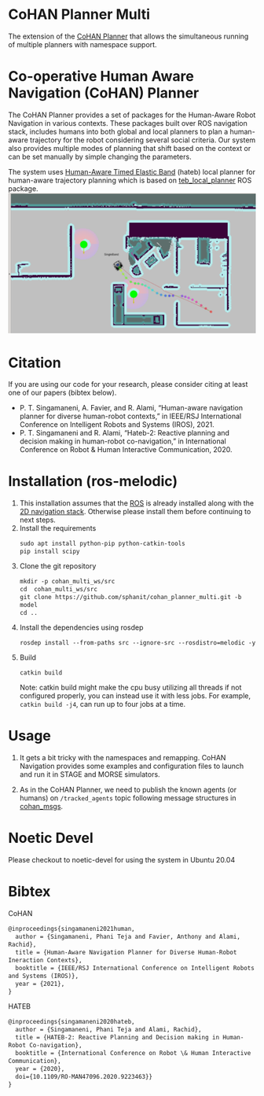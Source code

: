 # CoHAN Planner Multi

The extension of the [CoHAN Planner](https://github.com/sphanit/CoHAN_Planner) that allows the simultaneous running of multiple planners with namespace support.

# Co-operative Human Aware Navigation (CoHAN) Planner

The CoHAN Planner provides a set of packages for the Human-Aware Robot Navigation in various contexts. These packages built over ROS navigation stack, includes humans into both global and local planners to plan a human-aware trajectory for the robot considering several social criteria. Our system also provides multiple modes of planning that shift based on the context or can be set manually by simple changing the parameters.  

The system uses [Human-Aware Timed Elastic Band](https://hal.laas.fr/hal-02922029/file/Ro_Man_2020.pdf) (hateb) local planner for human-aware trajectory planning which is based on [teb_local_planner](https://github.com/rst-tu-dortmund/teb_local_planner) ROS package. 
![](https://github.com/sphanit/images/blob/main/cohan.png)


# Citation 
If you are using our code for your research, please consider citing at least one of our papers (bibtex below).

- P. T. Singamaneni, A. Favier, and R. Alami, “Human-aware navigation planner for diverse human-robot contexts,” in IEEE/RSJ International Conference on Intelligent Robots and Systems (IROS), 2021.
- P. T. Singamaneni and R. Alami, “Hateb-2: Reactive planning and decision making in human-robot co-navigation,” in International Conference on Robot & Human Interactive Communication, 2020.

# Installation (ros-melodic)
1. This installation assumes that the [ROS](http://wiki.ros.org/ROS/Installation) is already installed along with the [2D navigation stack](http://wiki.ros.org/navigation). Otherwise please install them before continuing to next steps.
2. Install the requirements
	```
	sudo apt install python-pip python-catkin-tools
	pip install scipy
	```
3. Clone the git repository
	```
	mkdir -p cohan_multi_ws/src
	cd 	cohan_multi_ws/src
	git clone https://github.com/sphanit/cohan_planner_multi.git -b model
	cd ..
	```
4. Install the dependencies using rosdep
	```
	rosdep install --from-paths src --ignore-src --rosdistro=melodic -y
	```
5. Build
	```
	catkin build
	```
	Note: catkin build might make the cpu busy utilizing all threads if not configured properly, you can instead use it with less jobs. For example, ```catkin build -j4```, can run up to four jobs at a time.

# Usage
1. It gets a bit tricky with the namespaces and remapping. CoHAN Navigation provides some examples and configuration files to launch and run it in STAGE and MORSE simulators.

2. As in the CoHAN Planner, we need to publish the known agents (or humans) on ```/tracked_agents``` topic following message structures in [cohan_msgs](https://github.com/sphanit/cohan_planner_multi/tree/master/cohan_msgs/msg).  

# Noetic Devel

Please checkout to noetic-devel for using the system in Ubuntu 20.04

# Bibtex
CoHAN
```
@inproceedings{singamaneni2021human,
  author = {Singamaneni, Phani Teja and Favier, Anthony and Alami, Rachid},
  title = {Human-Aware Navigation Planner for Diverse Human-Robot Ineraction Contexts},
  booktitle = {IEEE/RSJ International Conference on Intelligent Robots and Systems (IROS)},
  year = {2021},
}
```
HATEB
```
@inproceedings{singamaneni2020hateb,
  author = {Singamaneni, Phani Teja and Alami, Rachid},
  title = {HATEB-2: Reactive Planning and Decision making in Human-Robot Co-navigation},
  booktitle = {International Conference on Robot \& Human Interactive Communication},
  year = {2020},
  doi={10.1109/RO-MAN47096.2020.9223463}}
}
```
